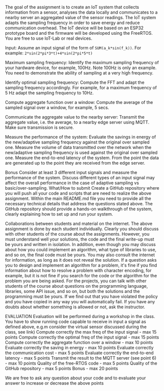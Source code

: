 The goal of the assignment is to create an IoT system that collects information from a sensor, analyses the data locally and communicates to a nearby server an aggregated value of the sensor readings. The IoT system adapts the sampling frequency in order to save energy and reduce communication overhead. The IoT device will be based on an ESP32 prototype board and the firmware will be developed using the FreeRTOS. You are free to use IoT-Lab or real devices.

Input: Assume an input signal of the form of `SUM(a_k*sin(f_k))`.
For example: `2*sin(2*pi*3*t)+4*sin(2*pi*5*t)`

Maximum sampling frequency: Identify the maximum sampling frequency of your hardware device, for example, 100Hz. Note 100Hz is only an example. You need to demonstrate the ability of sampling at a very high frequency.

Identify optimal sampling frequency: Compute the FFT and adapt the sampling frequency accordingly. For example, for a maximum frequency of 5 Hz adapt the  sampling frequency to 10Hz.

Compute aggregate function over a window: Compute the average of the sampled signal over a window, for example, 5 secs.

Communicate the aggregate value to the nearby server: Transmit the aggregate value, i.e. the average, to a nearby edge server using MQTT. Make sure transmission is secure.

Measure the performance of the system:
Evaluate the savings in energy of the new/adaptive sampling frequency against the original over sampled one.
Measure
the volume of data transmitted over the network when the new/adaptive sampling frequency is used against the original over sampled one.
Measure the end-to-end latency of the system. From the point the data are generated up to the point they are received from the edge server.

Bonus
Consider at least 3 different input signals and measure the performance of the system. Discuss different types of an input signal may affect the overall performance in the case of adaptive sampling vs basic/over-sampling.
What/How to submit
Create a GitHub repository where you will push all your code and scripts that are need to realize the above assignment.
Within the main README.md file you need to provide all the necessary technical details that address the questions stated above.
The GitHub repository should provide a hands-on walkthrough of the system, clearly explaining how to set up and run your system.

Collaborations between students and material on the internet.
The above assignment is done by each student individually. Clearly you should discuss with other students of the course about the
assignments. However, you must understand well your solutions, the code and the final write-up must be yours and written in isolation. In
addition, even though you may discuss about how you could implement an algorithm, what type of libraries to use, and so on, the final code must be yours. You may also consult the internet for information, as long as it does not reveal the solution. If a question asks you to design and  implement an algorithm for a problem, it's fine if you find information  about how to resolve a problem with character encoding, for example, but it is not fine if you search for the code or the algorithm for the problem you are being asked. For the projects, you can talk with other students of the course about questions on the programming language, libraries, some API issue, and so on, but both the solutions and the programming must be yours. If we find out that you have violated the policy and you have copied in any way you will automatically fail. If you have any doubts about whether something is allowed or not, ask the instructor.


EVALUATION
Evaluation will be performed during a workshop in the class. You have to show running code capable to receive in input a signal as defined above, e.g.m consider the virtual sensor discussed during the class, see link)
Compute correctly the max freq of the input signal - max 15 points
Compute correctly the optimal freq of the input signal - max 15 points
Compute correctly the aggregate function over a window  - max 10 points
Evaluate correctly the saving in energy - max 10 points
Evaluate correctly the communication cost - max 5 points
Evaluate correctly the end-to-end latency - max 5 points
Transmit the result to the MQTT server  (see point 6) - max 10 points
Quality of the free-RTOS code - max 5 points
Quality of the GitHub repository - max 5 points
Bonus - max 20 points

We are free to ask any question about your code and to evaluate your answer to increase or decrease the above points

